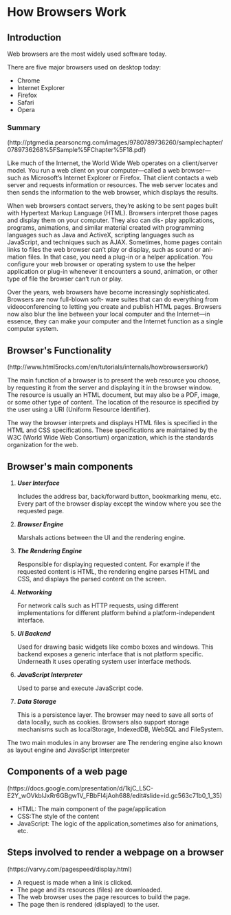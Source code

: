 <h1>How Browsers Work</h1>
<h2>Introduction</h2>
<p>Web browsers are the most widely used software today.</p>
<p>There are five major browsers used on desktop today: 
		<ul>
		<li>Chrome</li>
		<li>Internet Explorer</li>
		<li>Firefox</li>
		<li>Safari</li>
		<li>Opera</li>
		</ul></p>
	<h3>Summary</h3>(http://ptgmedia.pearsoncmg.com/images/9780789736260/samplechapter/0789736268%5FSample%5FChapter%5F18.pdf)
	<p>
	Like much of the Internet, the World Wide Web operates on a client/server model. You run a web
	client on your computer—called a web browser—such as Microsoft’s Internet Explorer or Firefox. That
	client contacts a web server and requests information or resources. The web server locates and then sends
	the information to the web browser, which displays the results.
</p>
<p>
	When web browsers contact servers, they’re asking to be sent pages built with Hypertext Markup
	Language (HTML). Browsers interpret those pages and display them on your computer. They also can dis-
	play applications, programs, animations, and similar material created with programming languages such as
	Java and ActiveX, scripting languages such as JavaScript, and techniques such as AJAX.
	Sometimes, home pages contain links to files the web browser can’t play or display, such as sound or ani-
	mation files. In that case, you need a plug-in or a helper application. You configure your web browser or
	operating system to use the helper application or plug-in whenever it encounters a sound, animation, or
	other type of file the browser can’t run or play.
</p>
<p>
	Over the years, web browsers have become increasingly sophisticated. Browsers are now full-blown soft-
	ware suites that can do everything from videoconferencing to letting you create and publish HTML pages.
	Browsers now also blur the line between your local computer and the Internet—in essence, they can make
	your computer and the Internet function as a single computer system.
</p>

<h2>Browser's Functionality</h2>(http://www.html5rocks.com/en/tutorials/internals/howbrowserswork/)
<p>The main function of a browser is to present the web resource you choose, by requesting it from the server and displaying it in the browser window. The resource is usually an HTML document, but may also be a PDF, image, or some other type of content. The location of the resource is specified by the user using a URI (Uniform Resource Identifier).</p>
<p>The way the browser interprets and displays HTML files is specified in the HTML and CSS specifications. These specifications are maintained by the W3C (World Wide Web Consortium) organization, which is the standards organization for the web. </p>

<h2>Browser's main components</h2>
<ol>
	<li><em><strong>User Interface</strong></em>
	<p>Includes the address bar, back/forward button, bookmarking menu, etc. Every part of the browser display except the window where you see the requested page.</p></li>
	<li><em><strong>Browser Engine</strong></em>
	<p>Marshals actions between the UI and the rendering engine.</p></li>
	<li><em><strong>The Rendering Engine</strong></em>
	<p>Responsible for displaying requested content. For example if the requested content is HTML, the rendering engine parses HTML and CSS, and displays the parsed content on the screen.</p></li>
	<li><em><strong>Networking</strong></em>
	<p>For network calls such as HTTP requests, using different implementations for different platform behind a platform-independent interface.</p></li>
	<li><em><strong>UI Backend</strong></em>
	<p>Used for drawing basic widgets like combo boxes and windows. This backend exposes a generic interface that is not platform specific. Underneath it uses operating system user interface methods.</p></li>
	<li><em><strong>JavaScript Interpreter</strong></em>
	<p>Used to parse and execute JavaScript code.</p></li>
	<li><em><strong>Data Storage</strong></em>
	<p>This is a persistence layer. The browser may need to save all sorts of data locally, such as cookies. Browsers also support storage mechanisms such as localStorage, IndexedDB, WebSQL and FileSystem.</p></li>
</ol>
<p>The two main modules in any browser are The rendering engine also known as layout engine and JavaScript Interpreter</p>

<h2>Components of a web page</h2>(https://docs.google.com/presentation/d/1kjC_L5C-E2Y_wOVkblJxRr6GBgw1V_FBbFI4jAoh688/edit#slide=id.gc563c71b0_1_35)
	<ul>
		<li>HTML: The main component of the page/application</li>
		<li>CSS:The style of the content</li>
		<li>JavaScript: The logic of the application,sometimes also for animations, etc.</li>
	</ul>

<h2>Steps involved to render a webpage on a browser</h2>(https://varvy.com/pagespeed/display.html)
	<ul>
		<li>A request is made when a link is clicked. </li>
		<li>The page and its resources (files) are downloaded. </li>
		<li>The web browser uses the page resources to build the page. </li>
		<li>The page then is rendered (displayed) to the user. </li>
	</ul>
